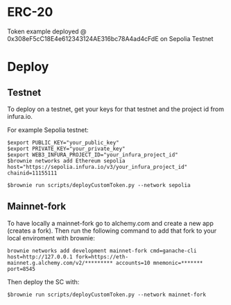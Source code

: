 # ERC-20

Token example deployed @ 0x308eF5cC18E4e612343124AE316bc78A4ad4cFdE on Sepolia Testnet

# Deploy

## Testnet
To deploy on a testnet, get your keys for that testnet and the project id from infura.io.

For example Sepolia testnet:
```
$export PUBLIC_KEY="your_public_key"
$export PRIVATE_KEY="your_private_key"
$export WEB3_INFURA_PROJECT_ID="your_infura_project_id"
$brownie networks add Ethereum sepolia host="https://sepolia.infura.io/v3/your_infura_project_id" chainid=11155111
```
```
$brownie run scripts/deployCustomToken.py --network sepolia
```

## Mainnet-fork
To have locally a mainnet-fork go to alchemy.com and create a new app (creates a fork). Then run the following command to add that fork to your local enviroment with brownie:
```
brownie networks add development mainnet-fork cmd=ganache-cli host=http://127.0.0.1 fork=https://eth-mainnet.g.alchemy.com/v2/********* accounts=10 mnemonic=******* port=8545
```
Then deploy the SC with:
```
$brownie run scripts/deployCustomToken.py --network mainnet-fork
```
